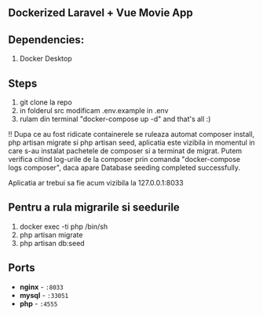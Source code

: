 ## Dockerized Laravel + Vue Movie App

## Dependencies: 
1. Docker Desktop
 
## Steps

1. git clone la repo
2. in folderul src modificam .env.example in .env
3. rulam din terminal "docker-compose up -d" and that's all :)

!! Dupa ce au fost ridicate containerele se ruleaza automat composer install, php artisan migrate si php artisan seed,
aplicatia este vizibila in momentul in care s-au instalat pachetele de composer si a terminat 
de migrat. Putem verifica citind log-urile de la composer prin comanda "docker-compose logs composer", daca 
apare Database seeding completed successfully. 

Aplicatia ar trebui sa fie acum vizibila la 127.0.0.1:8033

## Pentru a rula migrarile si seedurile
1. docker exec -ti php /bin/sh
2. php artisan migrate
3. php artisan db:seed


## Ports

- **nginx** - `:8033`
- **mysql** - `:33051`
- **php** - `:4555`

